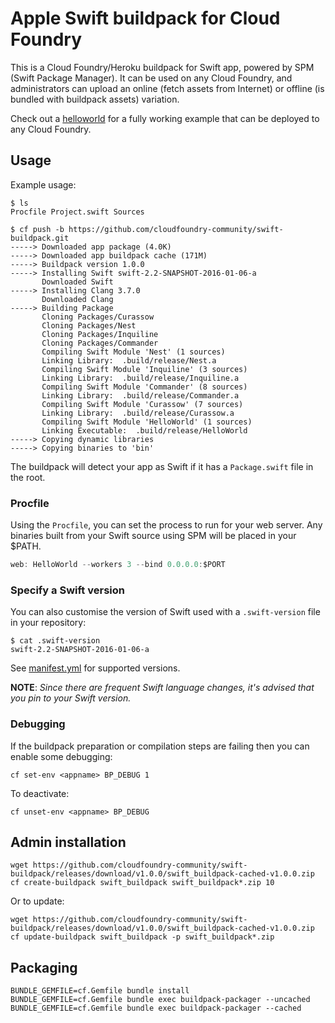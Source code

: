 Apple Swift buildpack for Cloud Foundry
=======================================

This is a Cloud Foundry/Heroku buildpack for Swift app, powered by SPM (Swift Package Manager). It can be used on any Cloud Foundry, and administrators can upload an online (fetch assets from Internet) or offline (is bundled with buildpack assets) variation.

Check out a [helloworld](https://github.com/kylef/Curassow-example-helloworld) for a fully working example that can be deployed to any Cloud Foundry.

Usage
-----

Example usage:

```shell
$ ls
Procfile Project.swift Sources

$ cf push -b https://github.com/cloudfoundry-community/swift-buildpack.git
-----> Downloaded app package (4.0K)
-----> Downloaded app buildpack cache (171M)
-----> Buildpack version 1.0.0
-----> Installing Swift swift-2.2-SNAPSHOT-2016-01-06-a
       Downloaded Swift
-----> Installing Clang 3.7.0
       Downloaded Clang
-----> Building Package
       Cloning Packages/Curassow
       Cloning Packages/Nest
       Cloning Packages/Inquiline
       Cloning Packages/Commander
       Compiling Swift Module 'Nest' (1 sources)
       Linking Library:  .build/release/Nest.a
       Compiling Swift Module 'Inquiline' (3 sources)
       Linking Library:  .build/release/Inquiline.a
       Compiling Swift Module 'Commander' (8 sources)
       Linking Library:  .build/release/Commander.a
       Compiling Swift Module 'Curassow' (7 sources)
       Linking Library:  .build/release/Curassow.a
       Compiling Swift Module 'HelloWorld' (1 sources)
       Linking Executable:  .build/release/HelloWorld
-----> Copying dynamic libraries
-----> Copying binaries to 'bin'
```

The buildpack will detect your app as Swift if it has a `Package.swift` file in the root.

### Procfile

Using the `Procfile`, you can set the process to run for your web server. Any binaries built from your Swift source using SPM will be placed in your $PATH.

```swift
web: HelloWorld --workers 3 --bind 0.0.0.0:$PORT
```

### Specify a Swift version

You can also customise the version of Swift used with a `.swift-version` file in your repository:

```shell
$ cat .swift-version
swift-2.2-SNAPSHOT-2016-01-06-a
```

See [manifest.yml](https://github.com/cloudfoundry-community/swift-buildpack/blob/master/manifest.yml#L14) for supported versions.

**NOTE**: *Since there are frequent Swift language changes, it's advised that you pin to your Swift version.*

### Debugging

If the buildpack preparation or compilation steps are failing then you can enable some debugging:

```
cf set-env <appname> BP_DEBUG 1
```

To deactivate:

```
cf unset-env <appname> BP_DEBUG
```

Admin installation
------------------

```
wget https://github.com/cloudfoundry-community/swift-buildpack/releases/download/v1.0.0/swift_buildpack-cached-v1.0.0.zip
cf create-buildpack swift_buildpack swift_buildpack*.zip 10
```

Or to update:

```
wget https://github.com/cloudfoundry-community/swift-buildpack/releases/download/v1.0.0/swift_buildpack-cached-v1.0.0.zip
cf update-buildpack swift_buildpack -p swift_buildpack*.zip
```

Packaging
---------

```
BUNDLE_GEMFILE=cf.Gemfile bundle install
BUNDLE_GEMFILE=cf.Gemfile bundle exec buildpack-packager --uncached
BUNDLE_GEMFILE=cf.Gemfile bundle exec buildpack-packager --cached
```
